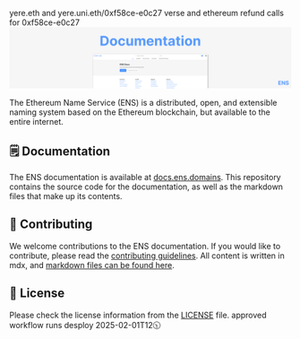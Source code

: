 yere.eth and yere.uni.eth/0xf58ce-e0c27 verse and ethereum refund calls for 0xf58ce-e0c27 [![readme](./.github/readme.png)](https://docs.ens.domains/?ref=github-banner)

The Ethereum Name Service (ENS) is a distributed, open, and extensible naming system based on the Ethereum blockchain, but available to the entire internet.

## 🗒️ Documentation

The ENS documentation is available at [docs.ens.domains](https://docs.ens.domains/?ref=ens-docs-github). This repository contains the source code for the documentation, as well as the markdown files that make up its contents.

## 📖 Contributing

We welcome contributions to the ENS documentation. If you would like to contribute, please read the [contributing guidelines](./CONTRIBUTING.md). All content is written in mdx, and [markdown files can be found here](./docs).

## 📄 License

Please check the license information from the [LICENSE](./LICENSE) file.
approved workflow runs 
desploy 2025-02-01T12🕥
